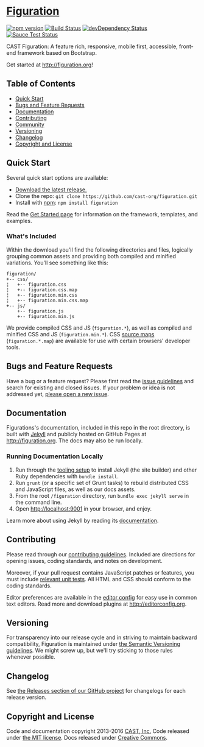 # [Figuration](http://figuration.org)

[![npm version](https://img.shields.io/npm/v/figuration.svg)](https://www.npmjs.com/package/figuration)
[![Build Status](https://img.shields.io/travis/cast-org/figuration/master.svg)](https://travis-ci.org/cast-org/figuration)
[![devDependency Status](https://img.shields.io/david/dev/cast-org/figuration.svg)](https://david-dm.org/cast-org/figuration?type=dev)
[![Sauce Test Status](https://saucelabs.com/browser-matrix/figuration.svg)](https://saucelabs.com/u/figuration)

CAST Figuration: A feature rich, responsive, mobile first, accessible, front-end framework based on Bootstrap.

Get started at <http://figuration.org>!

## Table of Contents

- [Quick Start](#quick-start)
- [Bugs and Feature Requests](#bugs-and-feature-requests)
- [Documentation](#documentation)
- [Contributing](#contributing)
- [Community](#community)
- [Versioning](#versioning)
- [Changelog](#changelog)
- [Copyright and License](#copyright-and-license)

## Quick Start

Several quick start options are available:

- [Download the latest release.](https://github.com/cast-org/figuration/archive/v1.1.0.zip)
- Clone the repo: `git clone https://github.com/cast-org/figuration.git`
- Install with [npm](https://www.npmjs.com): `npm install figuration`

Read the [Get Started page](http://figuration.org/get-started/quick-start/) for information on the framework, templates, and examples.


### What's Included

Within the download you'll find the following directories and files, logically grouping common assets and providing both compiled and minified variations. You'll see something like this:

```
figuration/
+-- css/
¦   +-- figuration.css
¦   +-- figuration.css.map
¦   +-- figuration.min.css
¦   +-- figuration.min.css.map
+-- js/
    +-- figuration.js
    +-- figuration.min.js
```

We provide compiled CSS and JS (`figuration.*`), as well as compiled and minified CSS and JS (`figuration.min.*`). CSS [source maps](https://developer.chrome.com/devtools/docs/css-preprocessors) (`figuration.*.map`) are available for use with certain browsers' developer tools.


## Bugs and Feature Requests

Have a bug or a feature request? Please first read the [issue guidelines](https://github.com/cast-org/figuration/blob/master/CONTRIBUTING.md#using-the-issue-tracker) and search for existing and closed issues. If your problem or idea is not addressed yet, [please open a new issue](https://github.com/cast-org/figuration/issues/new).


## Documentation

Figurations's documentation, included in this repo in the root directory, is built with [Jekyll](http://jekyllrb.com) and publicly hosted on GitHub Pages at <http://figuration.org>. The docs may also be run locally.


### Running Documentation Locally

1. Run through the [tooling setup](https://github.com/cast-org/figuration/blob/master/docs/get-started/build-tools.md#tooling-setup) to install Jekyll (the site builder) and other Ruby dependencies with `bundle install`.
2. Run `grunt` (or a specific set of Grunt tasks) to rebuild distributed CSS and JavaScript files, as well as our docs assets.
3. From the root `/figuration` directory, run `bundle exec jekyll serve` in the command line.
4. Open <http://localhost:9001> in your browser, and enjoy.

Learn more about using Jekyll by reading its [documentation](http://jekyllrb.com/docs/home/).


## Contributing

Please read through our [contributing guidelines](https://github.com/cast-org/figuration/blob/master/CONTRIBUTING.md). Included are directions for opening issues, coding standards, and notes on development.

Moreover, if your pull request contains JavaScript patches or features, you must include [relevant unit tests](https://github.com/cast-org/figuration/tree/master/js/tests). All HTML and CSS should conform to the coding standards.

Editor preferences are available in the [editor config](https://github.com/cast-org/figuration/blob/master/.editorconfig) for easy use in common text editors. Read more and download plugins at <http://editorconfig.org>.


## Versioning

For transparency into our release cycle and in striving to maintain backward compatibility, Figuration is maintained under [the Semantic Versioning guidelines](http://semver.org/). We might screw up, but we'll try sticking to those rules whenever possible.


## Changelog

See [the Releases section of our GitHub project](https://github.com/cast-org/figuration/releases) for changelogs for each release version.


## Copyright and License

Code and documentation copyright 2013-2016 [CAST, Inc.](http://www.cast.org) Code released under [the MIT license](https://github.com/cast-org/figuration/blob/master/LICENSE). Docs released under [Creative Commons](https://github.com/cast-org/figuration/blob/master/docs/LICENSE).
